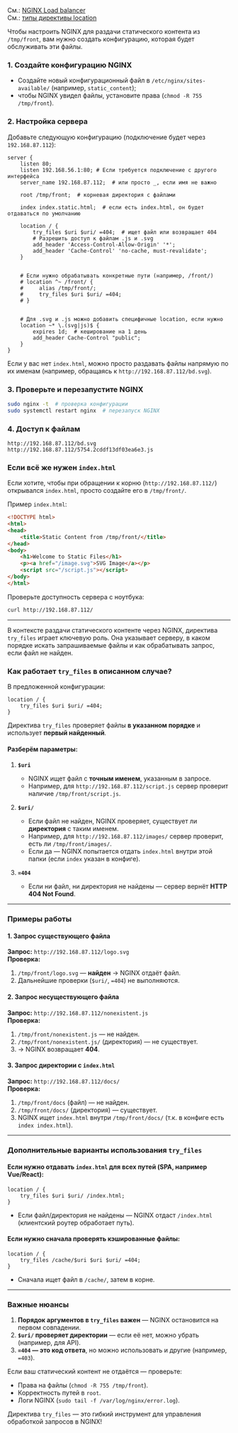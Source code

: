См.: [NGINX Load balancer](https://github.com/sherbettt/BASH-cheats/blob/main/28.%20NGINX%20Load%20balancer.md)
<br/> См.: [типы директивы location](https://github.com/sherbettt/BASH-cheats/blob/main/27.%20NGINX%2C%20типы%20директивы%20location.md)


Чтобы настроить NGINX для раздачи статического контента из `/tmp/front`, вам нужно создать конфигурацию, которая будет обслуживать эти файлы.  

### 1. **Создайте конфигурацию NGINX**  
- Создайте новый конфигурационный файл в `/etc/nginx/sites-available/` (например, `static_content`);
- чтобы NGINX увидел файлы, установите права (`chmod -R 755 /tmp/front`).

### 2. **Настройка сервера**  
Добавьте следующую конфигурацию (подключение будет через `192.168.87.112`):  

```nginx
server {
    listen 80;
    listen 192.168.56.1:80; # Если требуется подключение с другого интерфейса
    server_name 192.168.87.112;  # или просто _, если имя не важно

    root /tmp/front;  # корневая директория с файлами

    index index.static.html;  # если есть index.html, он будет отдаваться по умолчанию

    location / {
        try_files $uri $uri/ =404;  # ищет файл или возвращает 404
        # Разрешить доступ к файлам .js и .svg
        add_header 'Access-Control-Allow-Origin' '*';
        add_header 'Cache-Control' 'no-cache, must-revalidate';
    }


    # Если нужно обрабатывать конкретные пути (например, /front/)
    # location ^~ /front/ {
    #     alias /tmp/front/;
    #     try_files $uri $uri/ =404;
    # }


    # Для .svg и .js можно добавить специфичные location, если нужно
    location ~* \.(svg|js)$ {
        expires 1d;  # кеширование на 1 день
        add_header Cache-Control "public";
    }
}
```
Если у вас нет `index.html`, можно просто раздавать файлы напрямую по их именам (например, обращаясь к `http://192.168.87.112/bd.svg`).

### 3. **Проверьте и перезапустите NGINX**  
```bash
sudo nginx -t  # проверка конфигурации
sudo systemctl restart nginx  # перезапуск NGINX
```

### 4. **Доступ к файлам**    
```
http://192.168.87.112/bd.svg
http://192.168.87.112/5754.2cddf13df03ea6e3.js
```

### **Если всё же нужен `index.html`**  
Если хотите, чтобы при обращении к корню (`http://192.168.87.112/`) открывался `index.html`, просто создайте его в `/tmp/front/`.  

Пример `index.html`:  
```html
<!DOCTYPE html>
<html>
<head>
    <title>Static Content from /tmp/front/</title>
</head>
<body>
    <h1>Welcome to Static Files</h1>
    <p><a href="/image.svg">SVG Image</a></p>
    <script src="/script.js"></script>
</body>
</html>
```
Проверьте доступность сервера с ноутбука:  
```bash
curl http://192.168.87.112/
```
---

В контексте раздачи статического контенте через NGINX, директива `try_files` играет ключевую роль. 
Она указывает серверу, в каком порядке искать запрашиваемые файлы и как обрабатывать запрос, если файл не найден.  

### **Как работает `try_files` в описанном случае?**  
В предложенной конфигурации:  
```nginx
location / {
    try_files $uri $uri/ =404;
}
```  
Директива `try_files` проверяет файлы **в указанном порядке** и использует **первый найденный**.  

#### Разберём параметры:
1. **`$uri`**  
   - NGINX ищет файл с **точным именем**, указанным в запросе.  
   - Например, для `http://192.168.87.112/script.js` сервер проверит наличие `/tmp/front/script.js`.  

2. **`$uri/`**  
   - Если файл не найден, NGINX проверяет, существует ли **директория** с таким именем.  
   - Например, для `http://192.168.87.112/images/` сервер проверит, есть ли `/tmp/front/images/`.  
   - Если да — NGINX попытается отдать `index.html` внутри этой папки (если `index` указан в конфиге).  

3. **`=404`**  
   - Если ни файл, ни директория не найдены — сервер вернёт **HTTP 404 Not Found**.  

---

### **Примеры работы**
#### 1. Запрос существующего файла  
**Запрос:** `http://192.168.87.112/logo.svg`  
**Проверка:**  
1. `/tmp/front/logo.svg` — **найден** → NGINX отдаёт файл.  
2. Дальнейшие проверки (`$uri/`, `=404`) не выполняются.  

#### 2. Запрос несуществующего файла  
**Запрос:** `http://192.168.87.112/nonexistent.js`  
**Проверка:**  
1. `/tmp/front/nonexistent.js` — не найден.  
2. `/tmp/front/nonexistent.js/` (директория) — не существует.  
3. → NGINX возвращает **404**.  

#### 3. Запрос директории с `index.html`  
**Запрос:** `http://192.168.87.112/docs/`  
**Проверка:**  
1. `/tmp/front/docs` (файл) — не найден.  
2. `/tmp/front/docs/` (директория) — существует.  
3. NGINX ищет `index.html` внутри `/tmp/front/docs/` (т.к. в конфиге есть `index index.html`).  

---

### **Дополнительные варианты использования `try_files`**
#### Если нужно отдавать `index.html` для всех путей (SPA, например Vue/React):  
```nginx
location / {
    try_files $uri $uri/ /index.html;
}
```
- Если файл/директория не найдены — NGINX отдаст `/index.html` (клиентский роутер обработает путь).  

#### Если нужно сначала проверять кэшированные файлы:  
```nginx
location / {
    try_files /cache/$uri $uri $uri/ =404;
}
```
- Сначала ищет файл в `/cache/`, затем в корне.  

---

### **Важные нюансы**
1. **Порядок аргументов в `try_files` важен** — NGINX остановится на первом совпадении.  
2. **`$uri/` проверяет директории** — если её нет, можно убрать (например, для API).  
3. **`=404` — это код ответа**, но можно использовать и другие (например, `=403`).  

Если ваш статический контент не отдаётся — проверьте:  
- Права на файлы (`chmod -R 755 /tmp/front`).  
- Корректность путей в `root`.  
- Логи NGINX (`sudo tail -f /var/log/nginx/error.log`).  

Директива `try_files` — это гибкий инструмент для управления обработкой запросов в NGINX!





